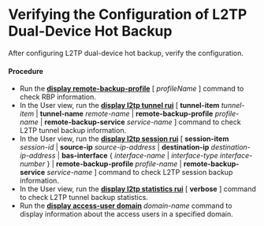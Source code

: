 Verifying the Configuration of L2TP Dual-Device Hot Backup
==========================================================

After configuring L2TP dual-device hot backup, verify the configuration.

#### Procedure

* Run the [**display remote-backup-profile**](cmdqueryname=display+remote-backup-profile) [ *profileName* ] command to check RBP information.
* In the User view, run the [**display l2tp tunnel rui**](cmdqueryname=display+l2tp+tunnel+rui) [ **tunnel-item** *tunnel-item* | **tunnel-name** *remote-name* | **remote-backup-profile** *profile-name* | **remote-backup-service** *service-name* ] command to check L2TP tunnel backup information.
* In the User view, run the [**display l2tp session rui**](cmdqueryname=display+l2tp+session+rui) [ **session-item** *session-id* | **source-ip** *source-ip-address* | **destination-ip** *destination-ip-address* | **bas-interface** { *interface-name* | *interface-type* *interface-number* } | **remote-backup-profile** *profile-name* | **remote-backup-service** *service-name* ] command to check L2TP session backup information.
* In the User view, run the [**display l2tp statistics rui**](cmdqueryname=display+l2tp+statistics+rui) [ **verbose** ] command to check L2TP tunnel backup statistics.
* Run the [**display access-user domain**](cmdqueryname=display+access-user+domain) *domain-name* command to display information about the access users in a specified domain.